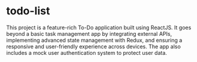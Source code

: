 # todo-list
This project is a feature-rich To-Do application built using ReactJS. It goes beyond a basic task management app by integrating external APIs, implementing advanced state management with Redux, and ensuring a responsive and user-friendly experience across devices. The app also includes a mock user authentication system to protect user data.
